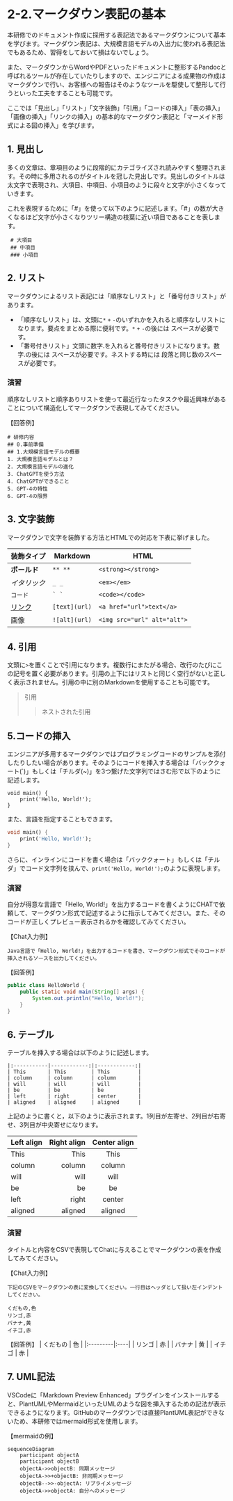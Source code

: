 # 2-2.マークダウン表記の基本
本研修でのドキュメント作成に採用する表記法であるマークダウンについて基本を学びます。マークダウン表記は、大規模言語モデルの入出力に使われる表記法でもあるため、習得をしておいて損はないでしょう。

また、マークダウンからWordやPDFといったドキュメントに整形するPandocと呼ばれるツールが存在していたりしますので、エンジニアによる成果物の作成はマークダウンで行い、お客様への報告はそのようなツールを駆使して整形して行うといった工夫をすることも可能です。

ここでは「見出し」「リスト」「文字装飾」「引用」「コードの挿入」「表の挿入」「画像の挿入」「リンクの挿入」の基本的なマークダウン表記と「マーメイド形式による図の挿入」を学びます。

## 1. 見出し
多くの文章は、章項目のように段階的にカテゴライズされ読みやすく整理されます。その時に多用されるのがタイトルを冠した見出しです。見出しのタイトルは太文字で表現され、大項目、中項目、小項目のように段々と文字が小さくなっていきます。

これを表現するために「#」を使って以下のように記述します。「#」の数が大きくなるほど文字が小さくなりツリー構造の枝葉に近い項目であることを表します。

```
 # 大項目
 ## 中項目
 ### 小項目
```

## 2. リスト
マークダウンによるリスト表記には「順序なしリスト」と「番号付きリスト」があります。

- 「順序なしリスト」は、文頭に`*` `+` `-`のいずれかを入れると順序なしリストになります。要点をまとめる際に便利です。`*` `+` `-`の後には スペースが必要です。
- 「番号付きリスト」文頭に数字.を入れると番号付きリストになります。数字.の後には スペースが必要です。ネストする時には 段落と同じ数のスペースが必要です。

### 演習
順序なしリストと順序ありリストを使って最近行なったタスクや最近興味があることについて構造化してマークダウンで表現してみてください。

【回答例】
```
# 研修内容
## 0.事前準備
## 1.大規模言語モデルの概要
1. 大規模言語モデルとは？
2. 大規模言語モデルの進化
3. ChatGPTを使う方法
4. ChatGPTができること
5. GPT-4の特性
6. GPT-4の限界
```

## 3. 文字装飾
マークダウンで文字を装飾する方法とHTMLでの対応を下表に挙げました。

| 装飾タイプ     | Markdown       | HTML                  |
|----------|----------------|-----------------------|
| **ボールド** | `** **`        | `<strong></strong>`   |
| _イタリック_ | `_ _`        | `<em></em>`           |
| `コード`   | `` ` ` ``      | `<code></code>`       |
| [リンク](#3-文字装飾)   | `[text](url)`  | `<a href="url">text</a>` |
| 画像   | `![alt](url)`  | `<img src="url" alt="alt">` |

## 4. 引用
文頭に`>`を置くことで引用になります。複数行にまたがる場合、改行のたびにこの記号を置く必要があります。引用の上下にはリストと同じく空行がないと正しく表示されません。引用の中に別のMarkdownを使用することも可能です。

> 引用
> > ネストされた引用

## 5.コードの挿入
エンジニアが多用するマークダウンではプログラミングコードのサンプルを添付したりしたい場合があります。そのようにコードを挿入する場合は「バッククォート(`)」もしくは「チルダ(~)」を3つ繋げた文字列ではさむ形で以下のように記述します。

```
void main() {
    print('Hello, World!');
}
```

また、言語を指定することもできます。

```dart
void main() {
    print('Hello, World!');
}
```

さらに、インラインにコードを書く場合は「バッククォート」もしくは「チルダ」でコード文字列を挟んで、`print('Hello, World!');`のように表現します。

### 演習
自分が得意な言語で「Hello, World!」を出力するコードを書くようにCHATで依頼して、マークダウン形式で記述するように指示してみてください。また、そのコードが正しくプレビュー表示されるかを確認してみてください。

【Chat入力例】
```
Java言語で「Hello, World!」を出力するコードを書き、マークダウン形式でそのコードが挿入されるソースを出力してください。
```

【回答例】
```java
public class HelloWorld {
    public static void main(String[] args) {
        System.out.println("Hello, World!");
    }
}
```
 
## 6. テーブル
テーブルを挿入する場合は以下のように記述します。

```
|:-----------|------------:|:------------:|
| This       | This        | This         |
| column     | column      | column       |
| will       | will        | will         |
| be         | be          | be           |
| left       | right       | center       |
| aligned    | aligned     | aligned      |
```

上記のように書くと，以下のように表示されます。1列目が左寄せ、2列目が右寄せ、3列目が中央寄せになります。

| Left align | Right align | Center align |
|:-----------|------------:|:------------:|
| This       | This        | This         |
| column     | column      | column       |
| will       | will        | will         |
| be         | be          | be           |
| left       | right       | center       |
| aligned    | aligned     | aligned      |

### 演習
タイトルと内容をCSVで表現してChatに与えることでマークダウンの表を作成してみてください。

【Chat入力例】
```
下記のCSVをマークダウンの表に変換してください。一行目はヘッダとして扱い左インデントしてください。

くだもの,色
リンゴ,赤
バナナ,黄
イチゴ,赤
```

【回答例】
| くだもの | 色  |
|:---------|:----|
| リンゴ   | 赤  |
| バナナ   | 黄  |
| イチゴ   | 赤  |

## 7. UML記法
VSCodeに「Markdown Preview Enhanced」プラグインをインストールすると、PlantUMLやMermaidといったUMLのような図を挿入するための記法が表示できるようになります。GitHubのマークダウンでは直接PlantUML表記ができないため、本研修ではmermaid形式を使用します。

【mermaidの例】
```mermaid
sequenceDiagram
    participant objectA
    participant objectB
    objectA->>objectB: 同期メッセージ
    objectA->>+objectB: 非同期メッセージ
    objectB-->>-objectA: リプライメッセージ
    objectA->>objectA: 自分へのメッセージ
